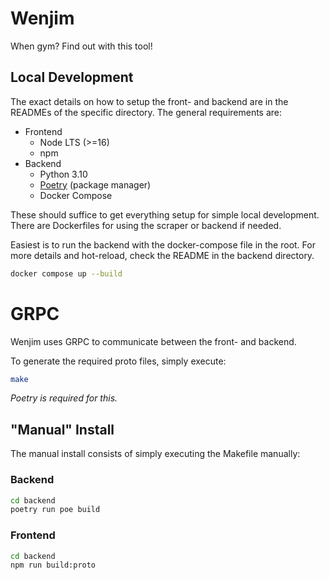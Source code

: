 # Wenjim

When gym? Find out with this tool!

## Local Development

The exact details on how to setup the front- and backend are in the READMEs
of the specific directory. The general requirements are:

- Frontend
  - Node LTS (>=16)
  - npm
- Backend
  - Python 3.10
  - [Poetry](https://python-poetry.org/) (package manager)
  - Docker Compose

These should suffice to get everything setup for simple local development.
There are Dockerfiles for using the scraper or backend if needed.

Easiest is to run the backend with the docker-compose file in the root.
For more details and hot-reload, check the README in the backend directory.

```bash
docker compose up --build
```

# GRPC

Wenjim uses GRPC to communicate between the front- and backend.

To generate the required proto files, simply execute:

```bash
make
```

_Poetry is required for this._

## "Manual" Install

The manual install consists of simply executing the Makefile manually:

### Backend

```bash
cd backend
poetry run poe build
```

### Frontend

```bash
cd backend
npm run build:proto
```
